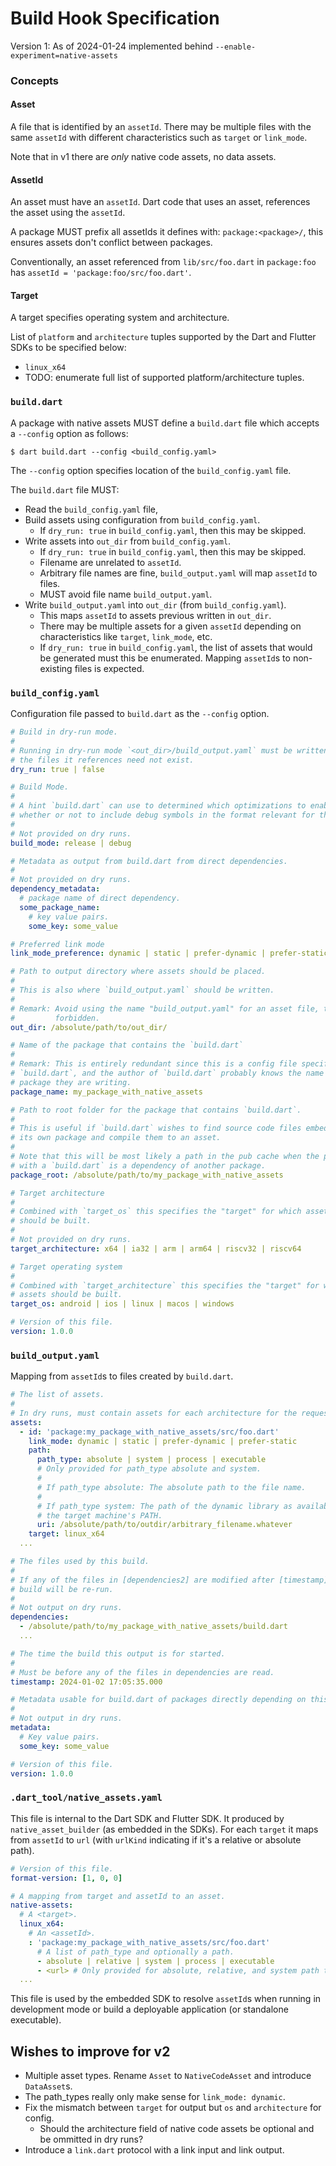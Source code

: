 Build Hook Specification
========================

Version 1: As of 2024-01-24 implemented behind `--enable-experiment=native-assets`

### Concepts

#### Asset
A file that is identified by an `assetId`. There may be multiple files with the
same `assetId` with different characteristics such as `target` or `link_mode`.

Note that in v1 there are _only_ native code assets, no data assets.

#### AssetId
An asset must have an `assetId`. Dart code that uses an asset, references the
asset using the `assetId`.

A package MUST prefix all assetIds it defines with: `package:<package>/`, this
ensures assets don't conflict between packages.

Conventionally, an asset referenced from `lib/src/foo.dart` in `package:foo`
has `assetId = 'package:foo/src/foo.dart'`.

#### Target

A target specifies operating system and architecture.

List of `platform` and `architecture` tuples supported by the
Dart and Flutter SDKs to be specified below:
 * `linux_x64`
 * TODO: enumerate full list of supported platform/architecture tuples.



### `build.dart`
A package with native assets MUST define a `build.dart` file which accepts
a `--config` option as follows:

```console
$ dart build.dart --config <build_config.yaml>
```

The `--config` option specifies location of the `build_config.yaml` file.

The `build.dart` file MUST:
 * Read the `build_config.yaml` file,
 * Build assets using configuration from `build_config.yaml`.
   * If `dry_run: true` in `build_config.yaml`, then this may be skipped.
 * Write assets into `out_dir` from `build_config.yaml`.
   * If `dry_run: true` in `build_config.yaml`, then this may be skipped.
   * Filename are unrelated to `assetId`.
   * Arbitrary file names are fine, `build_output.yaml` will map `assetId` to files. 
   * MUST avoid file name `build_output.yaml`.
 * Write `build_output.yaml` into `out_dir` (from `build_config.yaml`).
   * This maps `assetId` to assets previous written in `out_dir`.
   * There may be multiple assets for a given `assetId` depending on
     characteristics like `target`, `link_mode`, etc.
   * If `dry_run: true` in `build_config.yaml`, the list of assets that would be
     generated must this be enumerated. Mapping `assetId`s to non-existing files
     is expected.


### `build_config.yaml`
Configuration file passed to `build.dart` as the `--config` option.

```yaml
# Build in dry-run mode.
#
# Running in dry-run mode `<out_dir>/build_output.yaml` must be written, but
# the files it references need not exist.
dry_run: true | false

# Build Mode.
#
# A hint `build.dart` can use to determined which optimizations to enable and
# whether or not to include debug symbols in the format relevant for the asset.
#
# Not provided on dry runs.
build_mode: release | debug

# Metadata as output from build.dart from direct dependencies.
#
# Not provided on dry runs.
dependency_metadata:
  # package name of direct dependency.
  some_package_name:
    # key value pairs.
    some_key: some_value

# Preferred link mode
link_mode_preference: dynamic | static | prefer-dynamic | prefer-static

# Path to output directory where assets should be placed.
#
# This is also where `build_output.yaml` should be written.
#
# Remark: Avoid using the name "build_output.yaml" for an asset file, this is
#         forbidden.
out_dir: /absolute/path/to/out_dir/

# Name of the package that contains the `build.dart`
#
# Remark: This is entirely redundant since this is a config file specified to
# `build.dart`, and the author of `build.dart` probably knows the name of the
# package they are writing.
package_name: my_package_with_native_assets

# Path to root folder for the package that contains `build.dart`.
#
# This is useful if `build.dart` wishes to find source code files embedded in
# its own package and compile them to an asset.
#
# Note that this will be most likely a path in the pub cache when the package
# with a `build.dart` is a dependency of another package.
package_root: /absolute/path/to/my_package_with_native_assets

# Target architecture
#
# Combined with `target_os` this specifies the "target" for which assets
# should be built.
#
# Not provided on dry runs.
target_architecture: x64 | ia32 | arm | arm64 | riscv32 | riscv64

# Target operating system
#
# Combined with `target_architecture` this specifies the "target" for which
# assets should be built.
target_os: android | ios | linux | macos | windows

# Version of this file.
version: 1.0.0
```

### `build_output.yaml`
Mapping from `assetId`s to files created by `build.dart`.

```yaml
# The list of assets.
#
# In dry runs, must contain assets for each architecture for the requested os.
assets:
  - id: 'package:my_package_with_native_assets/src/foo.dart'
    link_mode: dynamic | static | prefer-dynamic | prefer-static
    path:
      path_type: absolute | system | process | executable
      # Only provided for path_type absolute and system.
      #
      # If path_type absolute: The absolute path to the file name.
      #
      # If path_type system: The path of the dynamic library as available on 
      # the target machine's PATH.
      uri: /absolute/path/to/outdir/arbitrary_filename.whatever
    target: linux_x64
  ...

# The files used by this build.
#
# If any of the files in [dependencies2] are modified after [timestamp], the
# build will be re-run.
#
# Not output on dry runs.
dependencies:
  - /absolute/path/to/my_package_with_native_assets/build.dart
  ...

# The time the build this output is for started.
#
# Must be before any of the files in dependencies are read.
timestamp: 2024-01-02 17:05:35.000

# Metadata usable for build.dart of packages directly depending on this package.
#
# Not output in dry runs.
metadata:
  # Key value pairs.
  some_key: some_value

# Version of this file.
version: 1.0.0
```


### `.dart_tool/native_assets.yaml`

This file is internal to the Dart SDK and Flutter SDK.
It produced by `native_asset_builder` (as embedded in the SDKs).
For each `target` it maps from `assetId` to `url`
(with `urlKind` indicating if it's a relative or absolute path).

```yaml
# Version of this file.
format-version: [1, 0, 0]

# A mapping from target and assetId to an asset.
native-assets:
  # A <target>.
  linux_x64:
    # An <assetId>.
    : 'package:my_package_with_native_assets/src/foo.dart'
      # A list of path_type and optionally a path.
      - absolute | relative | system | process | executable
      - <url> # Only provided for absolute, relative, and system path types.
  ...
```

This file is used by the embedded SDK to resolve `assetId`s when running in
development mode or build a deployable application (or standalone executable).

## Wishes to improve for v2

* Multiple asset types. Rename `Asset` to `NativeCodeAsset` and introduce `DataAsset`s.
* The path_types really only make sense for `link_mode: dynamic`.
* Fix the mismatch between `target` for output but `os` and `architecture` for config.
  * Should the architecture field of native code assets be optional and be ommitted in dry runs?
* Introduce a `link.dart` protocol with a link input and link output.
